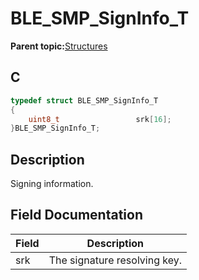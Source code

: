 # BLE\_SMP\_SignInfo\_T

**Parent topic:**[Structures](GUID-32B57AF4-FA13-419A-852F-73C4E0457A07.md)

## C

```c
typedef struct BLE_SMP_SignInfo_T
{
    uint8_t                 srk[16];
}BLE_SMP_SignInfo_T;
```

## Description

Signing information.

## Field Documentation

|Field|Description|
|-----|-----------|
|srk|The signature resolving key.|

